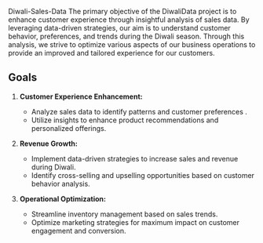 Diwali-Sales-Data
The primary objective of the DiwaliData project is to enhance customer experience through insightful analysis of sales data. By leveraging data-driven strategies, 
our aim is to understand customer behavior, preferences, and trends during the Diwali season. Through this analysis,
we strive to optimize various aspects of our business operations to provide an improved and tailored experience for our customers.

## Goals

1. **Customer Experience Enhancement:**
   - Analyze sales data to identify patterns and customer preferences .
   - Utilize insights to enhance product recommendations and personalized offerings.

2. **Revenue Growth:**
   - Implement data-driven strategies to increase sales and revenue during Diwali.
   - Identify cross-selling and upselling opportunities based on customer behavior analysis.

3. **Operational Optimization:**
   - Streamline inventory management based on sales trends.
   - Optimize marketing strategies for maximum impact on customer engagement and conversion.

